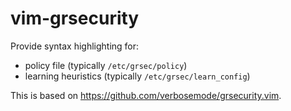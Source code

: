 vim-grsecurity
==============

Provide syntax highlighting for:
- policy file (typically `/etc/grsec/policy`)
- learning heuristics (typically `/etc/grsec/learn_config`)

This is based on https://github.com/verbosemode/grsecurity.vim.


